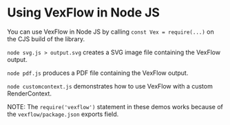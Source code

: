 # Using VexFlow in Node JS

You can use VexFlow in Node JS by calling `const Vex = require(...)` on the CJS build of the library.

`node svg.js > output.svg` creates a SVG image file containing the VexFlow output.

`node pdf.js` produces a PDF file containing the VexFlow output.

`node customcontext.js` demonstrates how to use VexFlow with a custom RenderContext.

NOTE: The `require('vexflow')` statement in these demos works because of the `vexflow/package.json` exports field.

